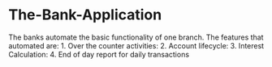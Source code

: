 # The-Bank-Application
The banks automate the basic functionality of one branch. The features that automated are:   1. Over the counter activities:   2. Account lifecycle:   3. Interest Calculation:   4. End of day report for daily transactions  
